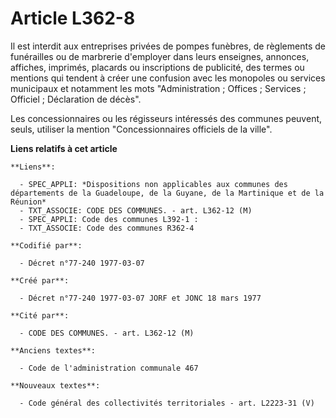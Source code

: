# Article L362-8

Il est interdit aux entreprises privées de pompes funèbres, de règlements de funérailles ou de marbrerie d'employer dans
leurs enseignes, annonces, affiches, imprimés, placards ou inscriptions de publicité, des termes ou mentions qui tendent à
créer une confusion avec les monopoles ou services municipaux et notamment les mots "Administration ; Offices ; Services ;
Officiel ; Déclaration de décès".

Les concessionnaires ou les régisseurs intéressés des communes peuvent, seuls, utiliser la mention "Concessionnaires
officiels de la ville".

**Liens relatifs à cet article**

	**Liens**:

	  - SPEC_APPLI: *Dispositions non applicables aux communes des départements de la Guadeloupe, de la Guyane, de la Martinique et de la Réunion*
	  - TXT_ASSOCIE: CODE DES COMMUNES. - art. L362-12 (M)
	  - SPEC_APPLI: Code des communes L392-1 :
	  - TXT_ASSOCIE: Code des communes R362-4

	**Codifié par**:

	  - Décret n°77-240 1977-03-07

	**Créé par**:

	  - Décret n°77-240 1977-03-07 JORF et JONC 18 mars 1977

	**Cité par**:

	  - CODE DES COMMUNES. - art. L362-12 (M)

	**Anciens textes**:

	  - Code de l'administration communale 467

	**Nouveaux textes**:

	  - Code général des collectivités territoriales - art. L2223-31 (V)
